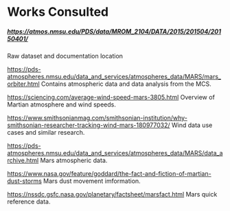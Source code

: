 # Works Consulted

##### https://atmos.nmsu.edu/PDS/data/MROM_2104/DATA/2015/201504/20150401/
  Raw dataset and documentation location
 
https://pds-atmospheres.nmsu.edu/data_and_services/atmospheres_data/MARS/mars_orbiter.html
  Contains atmospheric data and data analysis from the MCS.
  
https://sciencing.com/average-wind-speed-mars-3805.html
  Overview of Martian atmosphere and wind speeds.
  
https://www.smithsonianmag.com/smithsonian-institution/why-smithsonian-researcher-tracking-wind-mars-180977032/
  Wind data use cases and similar research.
  
https://pds-atmospheres.nmsu.edu/data_and_services/atmospheres_data/MARS/data_archive.html
  Mars atmospheric data.
  
https://www.nasa.gov/feature/goddard/the-fact-and-fiction-of-martian-dust-storms
  Mars dust movement imformation.
  
https://nssdc.gsfc.nasa.gov/planetary/factsheet/marsfact.html
  Mars quick reference data.
  
